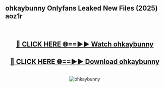 <h2>ohkaybunny Onlyfans Leaked New Files (2025) aoz1r</h2>
<br>
<div align="center">
<h2><a href="https://mediafiles.top/ohkaybunny&ref=git" rel="nofollow">🔴 CLICK HERE 🌐==►► Watch ohkaybunny</a></h2>
<h2><a href="https://mediafiles.top/ohkaybunny&ref=git" rel="nofollow">🔴 CLICK HERE 🌐==►► Download ohkaybunny</a></h2>
<br>
<a href="https://mediafiles.top/ohkaybunny&ref=git" rel="nofollow" data-target="animated-image.originalLink"><img src="https://i.ibb.co.com/xMMVF88/686577567.gif" alt="ohkaybunny" style="max-width: 100%; display: inline-block;" data-target="animated-image.originalImage"></a>
</div>
<br>
<br>
